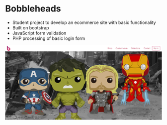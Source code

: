 # Bobbleheads

+ Student project to develop an ecommerce site with basic functionality
+ Built on bootstrap 
+ JavaScript form validation 
+ PHP processing of basic login form 


![screenshot of of the home page](/screenshot.png?raw=true)

